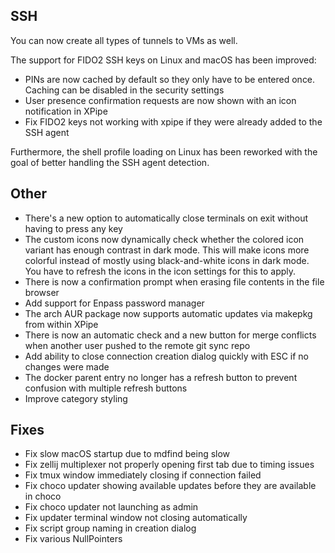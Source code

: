 ## SSH

You can now create all types of tunnels to VMs as well.

The support for FIDO2 SSH keys on Linux and macOS has been improved:
- PINs are now cached by default so they only have to be entered once. Caching can be disabled in the security settings
- User presence confirmation requests are now shown with an icon notification in XPipe
- Fix FIDO2 keys not working with xpipe if they were already added to the SSH agent

Furthermore, the shell profile loading on Linux has been reworked with the goal of better handling the SSH agent detection. 

## Other

- There's a new option to automatically close terminals on exit without having to press any key
- The custom icons now dynamically check whether the colored icon variant has enough contrast in dark mode.
  This will make icons more colorful instead of mostly using black-and-white icons in dark mode.
  You have to refresh the icons in the icon settings for this to apply.
- There is now a confirmation prompt when erasing file contents in the file browser
- Add support for Enpass password manager
- The arch AUR package now supports automatic updates via makepkg from within XPipe 
- There is now an automatic check and a new button for merge conflicts when
  another user pushed to the remote git sync repo
- Add ability to close connection creation dialog quickly with ESC if no changes were made
- The docker parent entry no longer has a refresh button to prevent confusion with multiple refresh buttons
- Improve category styling

## Fixes

- Fix slow macOS startup due to mdfind being slow
- Fix zellij multiplexer not properly opening first tab due to timing issues
- Fix tmux window immediately closing if connection failed
- Fix choco updater showing available updates before they are available in choco
- Fix choco updater not launching as admin
- Fix updater terminal window not closing automatically
- Fix script group naming in creation dialog
- Fix various NullPointers
